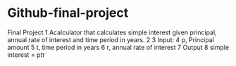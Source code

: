 # Github-final-project
 Final Project
1 Acalculator that calculates simple interest given principal, annual rate of interest and time period in years.
2
3 Input:
4     p, Principal amount
5     t, time period in years
6     r, annual rate of interest
7 Output
8     simple interest = p*t*r
